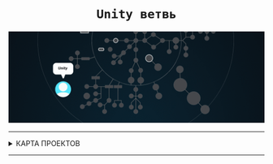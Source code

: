 <h1 align="center"><code> Unity ветвь </code></h1>


![unity branch](./unity.gif)

---

<details>
<summary> КАРТА ПРОЕКТОВ </summary>

![map Holy_Graph](../Holy_Graph.png)

</details>

---

